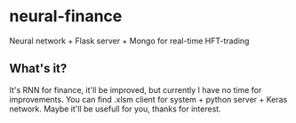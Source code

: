 # neural-finance
Neural network + Flask server + Mongo for real-time HFT-trading

## What's it?
It's RNN for finance, it'll be improved, but currently I have no time for improvements. 
You can find .xlsm client for system + python server + Keras network. Maybe it'll be usefull for you, thanks for interest. 
